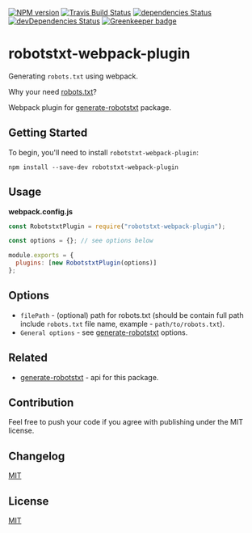 [![NPM version](https://img.shields.io/npm/v/robotstxt-webpack-plugin.svg)](https://www.npmjs.org/package/robotstxt-webpack-plugin)
[![Travis Build Status](https://img.shields.io/travis/itgalaxy/robotstxt-webpack-plugin/master.svg?label=build)](https://travis-ci.org/itgalaxy/robotstxt-webpack-plugin)
[![dependencies Status](https://david-dm.org/itgalaxy/robotstxt-webpack-plugin/status.svg)](https://david-dm.org/itgalaxy/robotstxt-webpack-plugin)
[![devDependencies Status](https://david-dm.org/itgalaxy/robotstxt-webpack-plugin/dev-status.svg)](https://david-dm.org/itgalaxy/robotstxt-webpack-plugin?type=dev)
[![Greenkeeper badge](https://badges.greenkeeper.io/itgalaxy/robotstxt-webpack-plugin.svg)](https://greenkeeper.io)

# robotstxt-webpack-plugin

Generating `robots.txt` using webpack.

Why your need [robots.txt](https://support.google.com/webmasters/answer/6062608?hl=en)?

Webpack plugin for [generate-robotstxt](https://github.com/itgalaxy/generate-robotstxt/) package.

## Getting Started

To begin, you'll need to install `robotstxt-webpack-plugin`:

```console
npm install --save-dev robotstxt-webpack-plugin
```

## Usage

**webpack.config.js**

```js
const RobotstxtPlugin = require("robotstxt-webpack-plugin");

const options = {}; // see options below

module.exports = {
  plugins: [new RobotstxtPlugin(options)]
};
```

## Options

- `filePath` - (optional) path for robots.txt (should be contain full path include `robots.txt` file name, example - `path/to/robots.txt`).
- `General options` - see [generate-robotstxt](https://github.com/itgalaxy/generate-robotstxt) options.

## Related

- [generate-robotstxt](https://github.com/itgalaxy/generate-robotstxt) - api for this package.

## Contribution

Feel free to push your code if you agree with publishing under the MIT license.

## Changelog

[MIT](./CHANGELOG.md)

## License

[MIT](./LICENSE)
